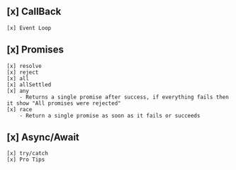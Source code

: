 ## [x] CallBack
    [x] Event Loop

## [x] Promises

    [x] resolve
    [x] reject
    [x] all
    [x] allSettled
    [x] any
        - Returns a single promise after success, if everything fails then it show "All promises were rejected"
    [x] race
        - Return a single promise as soon as it fails or succeeds


## [x] Async/Await
    [x] try/catch
    [x] Pro Tips





